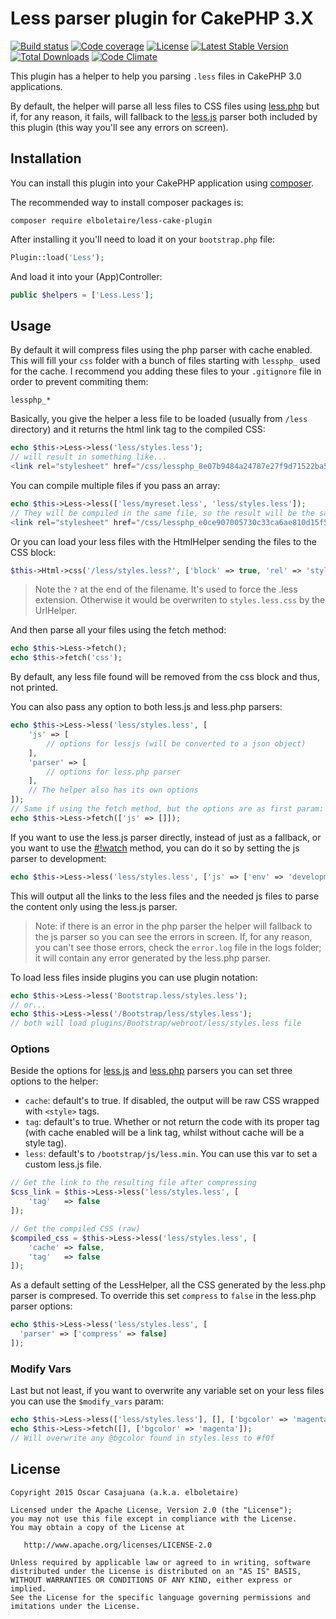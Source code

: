 Less parser plugin for CakePHP 3.X
==================================

[![Build status](https://img.shields.io/travis/elboletaire/less-cake-plugin.svg?style=flat-square)](https://travis-ci.org/elboletaire/less-cake-plugin)
[![Code coverage](https://img.shields.io/coveralls/elboletaire/less-cake-plugin.svg?style=flat-square)](https://coveralls.io/github/elboletaire/less-cake-plugin)
[![License](https://img.shields.io/packagist/l/elboletaire/less-cake-plugin.svg?style=flat-square)](https://github.com/elboletaire/less-cake-plugin/blob/master/LICENSE)
[![Latest Stable Version](https://img.shields.io/packagist/v/elboletaire/less-cake-plugin.svg?style=flat-square)](https://github.com/elboletaire/less-cake-plugin/releases)
[![Total Downloads](https://img.shields.io/packagist/dt/elboletaire/less-cake-plugin.svg?style=flat-square)](https://packagist.org/packages/elboletaire/less-cake-plugin)
[![Code Climate](https://img.shields.io/codeclimate/github/elboletaire/less-cake-plugin.svg?style=flat-square)](https://codeclimate.com/github/elboletaire/less-cake-plugin)

This plugin has a helper to help you parsing `.less` files in CakePHP 3.0 applications.

By default, the helper will parse all less files to CSS files using [less.php](https://github.com/oyejorge/less.php) but if, for any reason, it fails, will fallback to the [less.js](http://lesscss.org/#download-options) parser both included by this plugin (this way you'll see any errors on screen).

Installation
------------

You can install this plugin into your CakePHP application using [composer](http://getcomposer.org).

The recommended way to install composer packages is:

```
composer require elboletaire/less-cake-plugin
```

After installing it you'll need to load it on your `bootstrap.php` file:

```php
Plugin::load('Less');
```

And load it into your (App)Controller:

```php
public $helpers = ['Less.Less'];
```

Usage
-----

By default it will compress files using the php parser with cache enabled.
This will fill your `css` folder with a bunch of files starting with `lessphp_`
used for the cache. I recommend you adding these files to your `.gitignore` file
in order to prevent commiting them:

    lessphp_*

Basically, you give the helper a less file to be loaded (usually from `/less`
directory) and it returns the html link tag to the compiled CSS:

```php
echo $this->Less->less('less/styles.less');
// will result in something like...
<link rel="stylesheet" href="/css/lessphp_8e07b9484a24787e27f9d71522ba53443d18bbd2.css" />
```

You can compile multiple files if you pass an array:

```php
echo $this->Less->less(['less/myreset.less', 'less/styles.less']);
// They will be compiled in the same file, so the result will be the same as the previous one
<link rel="stylesheet" href="/css/lessphp_e0ce907005730c33ca6ae810d15f57a4df76d330.css"/>
```

Or you can load your less files with the HtmlHelper sending the files to the
CSS block:

```php
$this->Html->css('/less/styles.less?', ['block' => true, 'rel' => 'stylesheet/less']);
```

> Note the `?` at the end of the filename. It's used to force the .less
extension. Otherwise it would be overwriten to `styles.less.css` by the UrlHelper.

And then parse all your files using the fetch method:

```php
echo $this->Less->fetch();
echo $this->fetch('css');
```

By default, any less file found will be removed from the css block and thus, not
printed.

You can also pass any option to both less.js and less.php parsers:

```php
echo $this->Less->less('less/styles.less', [
    'js' => [
        // options for lessjs (will be converted to a json object)
    ],
    'parser' => [
        // options for less.php parser
    ],
    // The helper also has its own options
]);
// Same if using the fetch method, but the options are as first param:
echo $this->Less->fetch(['js' => []]);
```

If you want to use the less.js parser directly, instead of just as a fallback,
or you want to use the
[#!watch](http://lesscss.org/usage/#using-less-in-the-browser-watch-mode) method,
you can do it so by setting the js parser to development:

```php
echo $this->Less->less('less/styles.less', ['js' => ['env' => 'development']]);
```

This will output all the links to the less files and the needed js files to
parse the content only using the less.js parser.

> Note: if there is an error in the php parser the helper will fallback to
the js parser so you can see the errors in screen. If, for any reason, you can't
see those errors, check the `error.log` file in the logs folder; it will contain
any error generated by the less.php parser.

To load less files inside plugins you can use plugin notation:

```php
echo $this->Less->less('Bootstrap.less/styles.less');
// or...
echo $this->Less->less('/Bootstrap/less/styles.less');
// both will load plugins/Bootstrap/webroot/less/styles.less file
```

### Options

Beside the options for
[less.js](http://lesscss.org/#client-side-usage-browser-options) and
[less.php](https://github.com/oyejorge/less.php#lessphp) parsers you can set
three options to the helper:

+ `cache`: default's to true. If disabled, the output will be raw CSS wrapped
  with `<style>` tags.
+ `tag`: default's to true. Whether or not return the code with its proper tag
  (with cache enabled will be a link tag, whilst without cache will be a style
  tag).
+ `less`: default's to `/bootstrap/js/less.min`. You can use this var to set a
  custom less.js file.

```php
// Get the link to the resulting file after compressing
$css_link = $this->Less->less('less/styles.less', [
    'tag'   => false
]);

// Get the compiled CSS (raw)
$compiled_css = $this->Less->less('less/styles.less', [
    'cache' => false,
    'tag'   => false
]);
```

As a default setting of the LessHelper, all the CSS generated by the less.php
parser is compresed. To override this set `compress` to `false` in the less.php
parser options:

```php
echo $this->Less->less('less/styles.less', [
  'parser' => ['compress' => false]
]);
```

### Modify Vars

Last but not least, if you want to overwrite any variable set on your less files
you can use the `$modify_vars` param:

```php
echo $this->Less->less(['less/styles.less'], [], ['bgcolor' => 'magenta']);
echo $this->Less->fetch([], ['bgcolor' => 'magenta']);
// Will overwrite any @bgcolor found in styles.less to #f0f
```


License
-------

    Copyright 2015 Òscar Casajuana (a.k.a. elboletaire)

    Licensed under the Apache License, Version 2.0 (the "License");
    you may not use this file except in compliance with the License.
    You may obtain a copy of the License at

       http://www.apache.org/licenses/LICENSE-2.0

    Unless required by applicable law or agreed to in writing, software
    distributed under the License is distributed on an "AS IS" BASIS,
    WITHOUT WARRANTIES OR CONDITIONS OF ANY KIND, either express or implied.
    See the License for the specific language governing permissions and
    imitations under the License.
